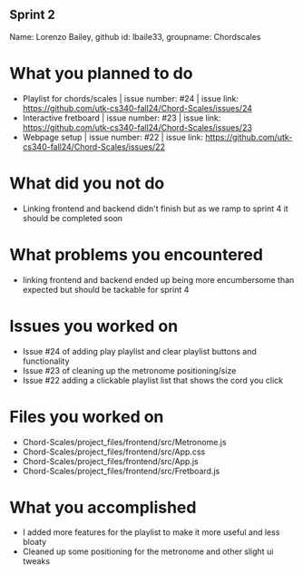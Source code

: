 ## Sprint 2 ##
Name: Lorenzo Bailey, github id: lbaile33, groupname: Chordscales

# What you planned to do #
- Playlist for chords/scales | issue number: #24 | issue link: https://github.com/utk-cs340-fall24/Chord-Scales/issues/24
- Interactive fretboard | issue number: #23 | issue link: https://github.com/utk-cs340-fall24/Chord-Scales/issues/23
- Webpage setup | issue number: #22 | issue link: https://github.com/utk-cs340-fall24/Chord-Scales/issues/22


# What did you not do
- Linking frontend and backend didn't finish but as we ramp to sprint 4 it should be completed soon

# What problems you encountered
- linking frontend and backend ended up being more encumbersome than expected but should be tackable for sprint 4

# Issues you worked on
- Issue #24 of adding play playlist and clear playlist buttons and functionality
- Issue #23 of cleaning up the metronome positioning/size
- Issue #22 adding a clickable playlist list that shows the cord you click

# Files you worked on
- Chord-Scales/project_files/frontend/src/Metronome.js
- Chord-Scales/project_files/frontend/src/App.css 
- Chord-Scales/project_files/frontend/src/App.js
- Chord-Scales/project_files/frontend/src/Fretboard.js


# What you accomplished
- I added more features for the playlist to make it more useful and less bloaty
- Cleaned up some positioning for the metronome and other slight ui tweaks

